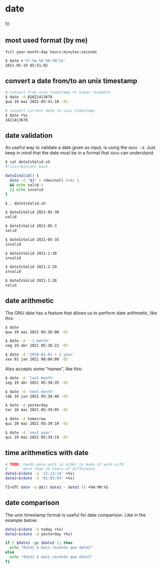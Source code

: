 # date
[✏️](https://github.com/meleu/my-notes/edit/master/date.md)

## most used format (by me)

`full year-month-day hours:minutes:seconds`
```sh
$ date +'%Y-%m-%d %H:%M:%S'
2021-05-19 05:51:02
```

## convert a date from/to an unix timestamp

```sh
# convert from unix timestamp to human readable
$ date -d @1621413678
qua 19 mai 2021 05:41:18 -03

# convert current date to unix timestamp
$ date +%s
1621413678
```


## date validation

An useful way to validate a date given as input, is using the `date -d`. Just keep in mind that the date must be in a format that `date` can understand:

```sh
$ cat dateIsValid.sh 
#!/usr/bin/env bash

dateIsValid() {
  date -d "$1" > /dev/null 2>&1 \
  && echo valid \
  || echo invalid
}

$ . dateIsValid.sh 

$ dateIsValid 2021-05-30
valid

$ dateIsValid 2021-05-3
valid

$ dateIsValid 2021-05-35
invalid

$ dateIsValid 2021-2-30
invalid

$ dateIsValid 2021-2-29
invalid

$ dateIsValid 2021-2-28
valid
```



## date arithmetic

The GNU date has a feature that allows us to perform date arithmetic, like this:

```sh
$ date
qua 19 mai 2021 05:36:00 -03

$ date -d '-1 month'
seg 19 abr 2021 05:36:22 -03

$ date -d '2020-01-01 + 1 year'
sex 01 jan 2021 00:00:00 -03
```

Also accepts some "names", like this:
```sh
$ date -d 'last month'
seg 19 abr 2021 05:38:35 -03

$ date -d 'next month'
sáb 19 jun 2021 05:38:46 -03

$ date -d yesterday
ter 18 mai 2021 05:39:05 -03

$ date -d tomorrow
qui 20 mai 2021 05:39:10 -03

$ date -d 'next year'
qui 19 mai 2022 05:39:19 -03
```

## time arithmetics with date

```sh
# TODO: needs more work in order to make it work with
#       more than 24 hours of difference.
date1=$(date -d '12:13:14' +%s)
date2=$(date -d '01:02:03' +%s)

TZ=UTC date -d @$(( date1 - date2 )) +%H:%M:%S
```


## date comparison

The unix timestamp format is useful for date comparison. Like in the example below:

```sh
date1=$(date -d today +%s)
date2=$(date -d yesterday +%s)

if [ $date1 -ge $date2 ]; then
  echo "date1 é mais recente que date2"
else
  echo "date2 é mais recente que date1"
fi 
```
